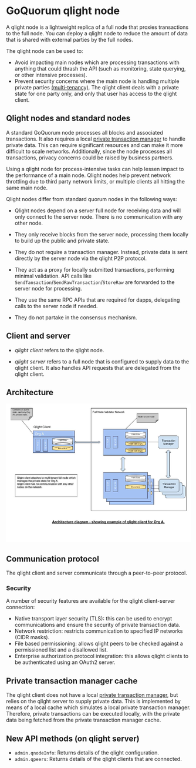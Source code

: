 # GoQuorum qlight node

A qlight node is a lightweight replica of a full node that proxies transactions to the full node.
You can deploy a qlight node to reduce the amount of data that is shared with external parties by the full nodes.

The qlight node can be used to:

- Avoid impacting main nodes which are processing transactions with anything that could thrash the API (such as monitoring, state querying, or other intensive processes).
- Prevent security concerns where the main node is handling multiple private parties [(multi-tenancy)](multi-tenancy.md).
  The qlight client deals with a private state for one party only, and only that user has access to the qlight client.

## Qlight nodes and standard nodes

A standard GoQuorum node processes all blocks and associated transactions.
It also requires a local [private transaction manager](privacy/index.md#private-transaction-manager) to handle private data.
This can require significant resources and can make it more difficult to scale networks.
Additionally, since the node processes all transactions, privacy concerns could be raised by business partners.

Using a qlight node for process-intensive tasks can help lessen impact to the performance of a main node.
Qlight nodes help prevent network throttling due to third party network limits,
or multiple clients all hitting the same main node.

Qlight nodes differ from standard quorum nodes in the following ways:

- Qlight nodes depend on a server full node for receiving data and will only connect to the server node.
  There is no communication with any other node.

- They only receive blocks from the server node, processing them locally to build up the public and private state.

- They do not require a transaction manager. Instead, private data is sent directly by the server node via the qlight P2P protocol.

- They act as a proxy for locally submitted transactions, performing minimal validation.
  API calls like `SendTansaction`/`SendRawTransaction`/`StoreRaw` are forwarded to the server node for processing.

- They use the same RPC APIs that are required for dapps, delegating calls to the server node if needed.

- They do not partake in the consensus mechanism.

## Client and server

- *qlight client* refers to the qlight node.

- *qlight server* refers to a full node that is configured to supply data to the qlight client.
  It also handles API requests that are delegated from the qlight client.

## Architecture

![Qlight](../images/qlight_diagram_1.jpeg)

## Communication protocol

The qlight client and server communicate through a peer-to-peer protocol.

### Security

A number of security features are available for the qlight client-server connection:

- Native transport layer security (TLS): this can be used to encrypt communications and ensure the security of private transaction data.
- Network restriction: restricts communication to specified IP networks (CIDR masks).
- File based permissioning: allows qlight peers to be checked against a permissioned list and a disallowed list.
- Enterprise authorization protocol integration: this allows qlight clients to be authenticated using an OAuth2 server.

## Private transaction manager cache

The qlight client does not have a local [private transaction manager](../concepts/privacy/index.md#private-transaction-manager),
but relies on the qlight server to supply private data.
This is implemented by means of a local cache which simulates a local private transaction manager.
Therefore, private transactions can be executed locally, with the private data being fetched from the private transaction manager cache.

## New API methods (on qlight server)

- `admin.qnodeInfo`: Returns details of the qlight configuration.
- `admin.qpeers`: Returns details of the qlight clients that are connected.
